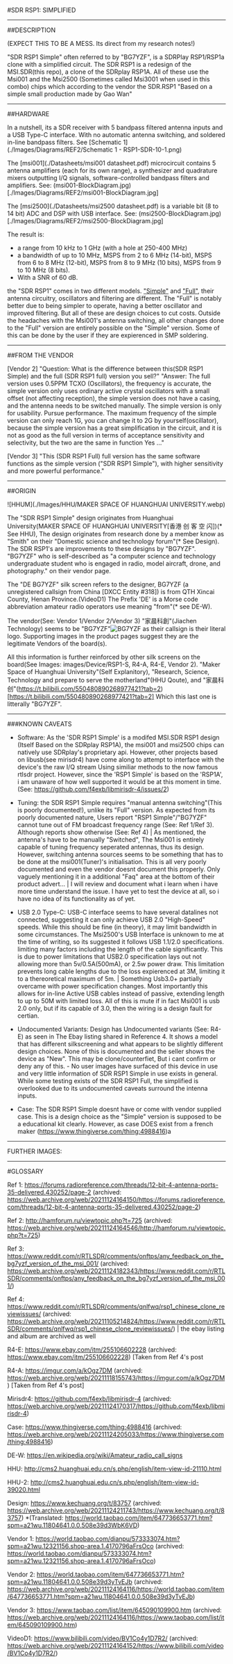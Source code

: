 #SDR RSP1: SIMPLIFIED

----------------------

##DESCRIPTION

(EXPECT THIS TO BE A MESS. Its direct from my research notes!)

"SDR RSP1 Simple" often referred to by "BG7YZF", is a SDRPlay RSP1/RSP1a clone with a simplified circuit. The SDR RSP1 is a redesign of the MSI.SDR(this repo), a clone of the SDRplay RSP1A. All of these use the Msi001 and the Msi2500 (Sometimes called Msi3001 when used in this combo) chips which according to the vendor the SDR.RSP1 "Based on a simple small production made by Gao Wan"

----------------------

##HARDWARE

In a nutshell, its a SDR receiver with 5 bandpass filtered antenna inputs and a USB Type-C interface. With no automatic antenna switching, and soldered in-line bandpass filters. See [Schematic 1](./Images/Diagrams/REF2/Schematic 1 - RSP1-SDR-10-1.png)

The [msi001](./Datasheets/msi001 datasheet.pdf) microcircuit contains 5 antenna amplifiers (each for its own range), a synthesizer and quadrature mixers outputting I/Q signals, software-controlled bandpass filters and amplifiers. See: (msi001-BlockDiagram.jpg)[./Images/Diagrams/REF2/msi001-BlockDiagram.jpg]

The [msi2500](./Datasheets/msi2500 datasheet.pdf) is a variable bit (8 to 14 bit) ADC and DSP with USB interface. See: (msi2500-BlockDiagram.jpg)[./Images/Diagrams/REF2/msi2500-BlockDiagram.jpg]

The result is:
- a range from 10 kHz to 1 GHz (with a hole at 250-400 MHz)
- a bandwidth of up to 10 MHz,
MSPS from 2 to 6 MHz (14-bit),
MSPS from 6 to 8 MHz (12-bit),
MSPS from 8 to 9 MHz (10 bits),
MSPS from 9 to 10 MHz (8 bits).
- With a SNR of 60 dB.


the "SDR RSP1" comes in two different models. ["Simple"](https://world.taobao.com/item/647736653771.htm?spm=a21wu.11804641.0.0.508e39d3yTvEJb) and ["Full"](https://www.taobao.com/list/item/645090109900.htm), their antenna circuitry, oscillators and filtering are different. The "Full" is notably better due to being simpler to operate, having a better oscillator and improved filtering. But all of these are design choices to cut costs. Outside the headaches with the Msi001's antenna switching, all other changes done to the "Full" version are entirely possible on the "Simple" version. Some of this can be done by the user if they are expierenced in SMP soldering.

----------------------

##FROM THE VENDOR

[Vendor 2] "Question: What is the difference between this(SDR RSP1 Simple) and the full (SDR RSP1 full) version you sell?"
"Answer: The full version uses 0.5PPM TCXO (Oscillators), the frequency is accurate, the simple version only uses ordinary active crystal oscillators with a small offset (not affecting reception), the simple version does not have a casing, and the antenna needs to be switched manually. The simple version is only for usability. Pursue performance. The maximum frequency of the simple version can only reach 1G, you can change it to 2G by yourself(oscillator), because the simple version has a great simplification in the circuit, and it is not as good as the full version in terms of acceptance sensitivity and selectivity, but the two are the same in function Yes ..."

[Vendor 3] "This (SDR RSP1 Full) full version has the same software functions as the simple version ("SDR RSP1 Simple"), with higher sensitivity and more powerful performance."

----------------------

##ORIGIN

![HHUM](./Images/HHU/MAKER SPACE OF HUANGHUAI UNIVERSITY.webp)

The "SDR RSP1 Simple" design originates from Huanghuai University(MAKER SPACE OF HUANGHUAI UNIVERSITY[香港 创 客 空 闪])(* See HHU), The design originates from research done by a member know as "Smith" on their "Domestic science and technology forum"(* See Design). The SDR RSP1's are improvements to these designs by "BG7YZF". "BG7YZF" who is self-described as "a computer science and technology undergraduate student who is engaged in radio, model aircraft, drone, and photography." on their vendor page.

The "DE BG7YZF" silk screen refers to the designer, BG7YZF (a unregistered callsign from China [DXCC Entity #318]) is from QTH Xincai County, Henan Province.(VideoD1) The Prefix 'DE' is a Morse code abbreviation amateur radio operators use meaning "from"(* see DE-W). 

The vendor(See: Vendor 1/Vendor 2/Vendor 3) "家晨科創"(Jiachen Technology) seems to be "BG7YZF"![BG7YZF](./Images/vendor.jpg) as their callsign is their literal logo. Supporting images in the product pages suggest they are the legitimate Vendors of the board(s).

All this information is further reinforced by other silk screens on the board(See Images: images/Device/RSP1-S, R4-A, R4-E, Vendor 2). "Maker Space of Huanghuai University"(Self Explanitory), "Research, Science, Technology and prepare to serve the motherland"(HHU Qoute), and "家晨科创"(https://t.bilibili.com/550480890268977421?tab=2)[https://t.bilibili.com/550480890268977421?tab=2] Which this last one is litterally "BG7YZF".

----------------------

###KNOWN CAVEATS

 - Software: As the 'SDR RSP1 Simple' is a modifed MSI.SDR RSP1 design (Itself Based on the SDRplay RSP1A), the msi001 and msi2500 chips can natively use SDRplay's proprietary api. However, other projects based on libusb(see mirisdr4) have come along to attempt to interface with the device's the raw I/Q stream Using similiar methods to the now famous rtlsdr project. However, since the 'RSP1 Simple' is based on the 'RSP1A', i am unaware of how well supported it would be at this moment in time. (See: https://github.com/f4exb/libmirisdr-4/issues/2) 
 
 - Tuning: the SDR RSP1 Simple requires "manual antenna switching"(This is poorly documented!), unlike its "Full" version. As expected from its poorly documented nature, Users report "RSP1 Simple"/"BG7YZF" cannot tune out of FM broadcast frequency range (See: Ref 1/Ref 3). Although reports show otherwise (See: Ref 4) | As mentioned, the antenna's have to be manually "Switched", The Msi001 is entirely capable of tuning frequency seperated antennas, thus its design. However, switching antenna sources seems to be something that has to be done at the msi001(Tuner)'s initialisation. This is all very poorly documented and even the vendor doesnt document this properly. Only vaguely mentioning it in a additional "Faq" area at the bottom of their product advert... | I will review and document what i learn when i have more time understand the issue. I have yet to test the device at all, so i have no idea of its functionality as of yet.
 
 - USB 2.0 Type-C: USB-C interface seems to have several datalines not connected, suggesting it can only achieve USB 2.0 "High-Speed" speeds. While this should be fine (in theory), it may limit bandwidth in some circumstances. The Msi2500's USB Interface is unknown to me at the time of writing, so its suggested it follows USB 1.1/2.0 specifications. limiting many factors including the length of the cable significantly. This is due to power limitations that USB2.0 specification lays out not allowing more than 5v/0.5A(500mA), or 2.5w power draw. This limitation prevents long cable lengths due to the loss expierenced at 3M, limiting it to a thereoretical maximum of 5m. | Something Usb3.0+ partially overcame with power specification changes. Most importantly this allows for in-line Active USB cables instead of passive, extending length to up to 50M with limited loss. All of this is mute if in fact Msi001 is usb 2.0 only, but if its capable of 3.0, then the wiring is a design fault for certian.
 
 - Undocumented Variants: Design has Undocumented variants (See: R4-E) as seen in The Ebay listing shared in Reference 4. It shows a model that has different silkscreening and what appears to be slightly different design choices. None of this is documented and the seller shows the device as "New". This may be clone/counterfiet, But i cant confirm or deny any of this. - No user images have surfaced of this device in use and very little information of SDR RSP1 Simple in use exists in general. While some testing exists of the SDR RSP1 Full, the simplified is overlooked due to its undocumented caveats surround the intenna inputs.
 
 - Case: The SDR RSP1 Simple doesnt have or come with vendor supplied case. This is a design choice as the "Simple" version is supposed to be a educational kit clearly. However, as case DOES exist from a french maker (https://www.thingiverse.com/thing:4988416)a
 
 
----------------------

FURTHER IMAGES:


 
--------------------------------------------------------------------------------------

#GLOSSARY

Ref 1: https://forums.radioreference.com/threads/12-bit-4-antenna-ports-35-delivered.430252/page-2 (archived: https://web.archive.org/web/20211124164150/https://forums.radioreference.com/threads/12-bit-4-antenna-ports-35-delivered.430252/page-2)

Ref 2: http://hamforum.ru/viewtopic.php?t=725 (archived: https://web.archive.org/web/20211124164546/http://hamforum.ru/viewtopic.php?t=725)

Ref 3: https://www.reddit.com/r/RTLSDR/comments/onftps/any_feedback_on_the_bg7yzf_version_of_the_msi_001/ (archived: https://web.archive.org/web/20211124182343/https://www.reddit.com/r/RTLSDR/comments/onftps/any_feedback_on_the_bg7yzf_version_of_the_msi_001/)

Ref 4: https://www.reddit.com/r/RTLSDR/comments/qnlfwq/rsp1_chinese_clone_reviewissues/ (archived: https://web.archive.org/web/20211105214824/https://www.reddit.com/r/RTLSDR/comments/qnlfwq/rsp1_chinese_clone_reviewissues/) | the ebay listing and album are archived as well

R4-E: https://www.ebay.com/itm/255106602228 (archived: https://www.ebay.com/itm/255106602228) [Taken from Ref 4's post

R4-A: https://imgur.com/a/kOgz7DM (archived: https://web.archive.org/web/20211118155743/https://imgur.com/a/kOgz7DM) [Taken from Ref 4's post]

Mirisdr4: https://github.com/f4exb/libmirisdr-4 (archived: https://web.archive.org/web/20211124170317/https://github.com/f4exb/libmirisdr-4)

Case: https://www.thingiverse.com/thing:4988416 (archived: https://web.archive.org/web/20211124205033/https://www.thingiverse.com/thing:4988416)

DE-W: https://en.wikipedia.org/wiki/Amateur_radio_call_signs

HHU: http://cms2.huanghuai.edu.cn/s.php/english/item-view-id-21110.html

HHU-2: http://cms2.huanghuai.edu.cn/s.php/english/item-view-id-39020.html

Design: https://www.kechuang.org/t/83757 (archived: https://web.archive.org/web/20211124211743/https://www.kechuang.org/t/83757) *(Translated: https://world.taobao.com/item/647736653771.htm?spm=a21wu.11804641.0.0.508e39d3WbK6VD)

Vendor 1: https://world.taobao.com/dianpu/573333074.htm?spm=a21wu.12321156.shop-area.1.4170796aFrsOco (archived: https://world.taobao.com/dianpu/573333074.htm?spm=a21wu.12321156.shop-area.1.4170796aFrsOco)

Vendor 2: https://world.taobao.com/item/647736653771.htm?spm=a21wu.11804641.0.0.508e39d3yTvEJb (archived: https://web.archive.org/web/20211124164116/https://world.taobao.com/item/647736653771.htm?spm=a21wu.11804641.0.0.508e39d3yTvEJb)

Vendor 3: https://www.taobao.com/list/item/645090109900.htm (archived: https://web.archive.org/web/20211124164116/https://www.taobao.com/list/item/645090109900.htm)

VideoD1: https://www.bilibili.com/video/BV1Co4y1D7R2/ (archived: https://web.archive.org/web/20211124164152/https://www.bilibili.com/video/BV1Co4y1D7R2/)
